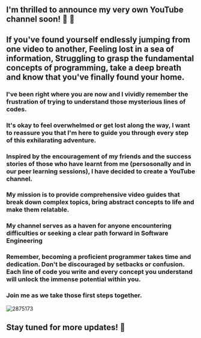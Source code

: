 ## I'm thrilled to announce my very own YouTube channel soon! 🎥 🎉

## If you've found yourself endlessly jumping from one video to another, Feeling lost in a sea of information, Struggling to grasp the fundamental concepts of programming, take a deep breath and know that you've finally found your home.


### I've been right where you are now and I vividly remember the frustration of trying to understand those mysterious lines of codes. 

### It's okay to feel overwhelmed or get lost along the way, I want to reassure you that I'm here to guide you through every step of this exhilarating adventure.

### Inspired by the encouragement of my friends and the success stories of those who have learnt from me (persosonally and in our peer learning sessions), I have decided to create a YouTube channel. 

### My mission is to provide comprehensive video guides that break down complex topics, bring abstract concepts to life and make them relatable.

### My channel serves as a haven for anyone encountering difficulties or seeking a clear path forward in Software Engineering

### Remember, becoming a proficient programmer takes time and dedication. Don't be discouraged by setbacks or confusion. Each line of code you write and every concept you understand will unlock the immense potential within you.

### Join me as we take those first steps together.

![2875173](https://github.com/besthor/My_YouTube_Channel/assets/111004790/f80ccee7-41e4-42d9-9012-4012c30a70e5)

## Stay tuned for more updates! 🚀

